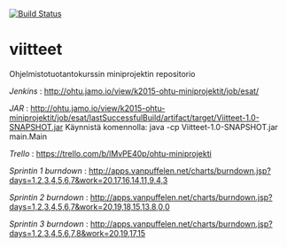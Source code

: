 [![Build Status](https://travis-ci.org/esat-miniprojekti/viitteet.svg)](https://travis-ci.org/esat-miniprojekti/viitteet)

# viitteet
Ohjelmistotuotantokurssin miniprojektin repositorio

*Jenkins* : http://ohtu.jamo.io/view/k2015-ohtu-miniprojektit/job/esat/ 

*JAR* : http://ohtu.jamo.io/view/k2015-ohtu-miniprojektit/job/esat/lastSuccessfulBuild/artifact/target/Viitteet-1.0-SNAPSHOT.jar
Käynnistä komennolla: java -cp Viitteet-1.0-SNAPSHOT.jar main.Main

*Trello* : https://trello.com/b/lMvPE40p/ohtu-miniprojekti

*Sprintin 1 burndown* : http://apps.vanpuffelen.net/charts/burndown.jsp?days=1,2,3,4,5,6,7&work=20,17,16,14,11,9,4,3

*Sprintin 2 burndown* : http://apps.vanpuffelen.net/charts/burndown.jsp?days=1,2,3,4,5,6,7&work=20,19,18,15,13,8,0,0

*Sprintin 3 burndown* : http://apps.vanpuffelen.net/charts/burndown.jsp?days=1,2,3,4,5,6,7,8&work=20,19,17,15
